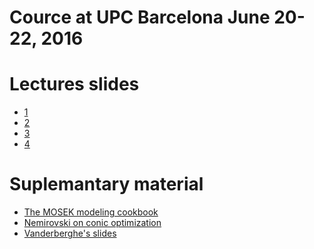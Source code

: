 # Cource at UPC Barcelona June 20-22, 2016

Lectures slides
===============

* [1](./conic1.pdf)
* [2](./conic2.pdf)
* [3](./conic3.pdf)
* [4](./conic4.pdf)

Suplemantary material
=====================

* [The MOSEK modeling cookbook](http://docs.mosek.com/modeling-cookbook/)
* [Nemirovski on conic optimization](http://www2.isye.gatech.edu/~nemirovs/ICMNemirovski.pdf)
* [Vanderberghe's slides](http://www.seas.ucla.edu/~vandenbe/236C/lectures/conic.pdf)


